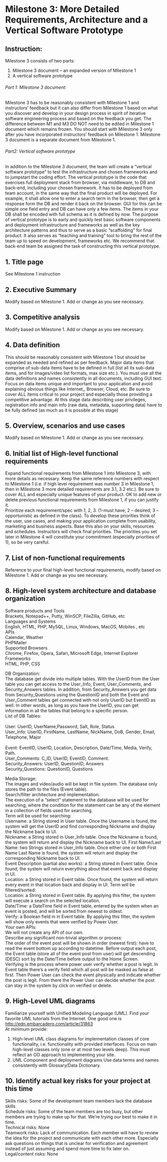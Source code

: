 # Milestone 3: More Detailed Requirements, Architecture and a Vertical Software Prototype

## Instruction:<br>
Milestone 3 consists of two parts:<br>
1)	Milestone 3 document – an expanded version of Milestone 1<br>
2)	A vertical software prototype <br>
###### Part 1: Milestone 3 document:<br>
Milestone 3 has to be reasonably consistent with Milestone 1 and instructors’ feedback but it can also differ from Milestone 1 based on what you discover and develop in your design process in spirit of iterative software engineering process and based on the feedback you get. 
The difference between M1 and M3 DO NOT need to be edited in Milestone 1 document which remains frozen. You should start with Milestone 3 only after you have incorporated instructors’ feedback on Milestone 1. Milestone 3 document is a separate document from Milestone 1.<br>
###### Part2: Vertical software prototype<br>
In addition to the Milestone 3 document, the team will create a “vertical software prototype” to test the infrastructure and chosen frameworks and to jumpstart the coding effort.  The vertical prototype is the code that exercises full deployment stack from browser, via middleware, to DB and back-end, including your chosen framework. It has to be deployed from team account, in the same way that the final product will be deployed. For example, it shall allow one to enter a search term in the browser, then get a response form the DB and render it back on the browser. GUI for this can be simple one field entry and DB can have only a few items. The items in your DB shall be encoded with full schema as it is defined by now. The purpose of vertical prototype is to early and quickly test basic software components and deployment infrastructure and frameworks as well as the key architecture patterns and thus to serve as a basic “scaffolding” for final product. It also serves as “teaching and training” tool to bring the rest of the team up to speed on development, frameworks etc. We recommend that back-end team be assigned the task of constructing this vertical prototype.<br>


## 1.	Title page<br>
See Milestone 1 instruction<br>

## 2.	Executive Summary<br>
Modify based on Milestone 1. Add or change as you see necessary.<br>

## 3.	Competitive analysis<br>
Modify based on Milestone 1. Add or change as you see necessary.<br>

## 4.	Data definition<br>
This should be reasonably consistent with Milestone 1 but should be expanded as needed and refined as per feedback. Major data items that comprise of sub-data items have to be defined in full (list all its sub-data items, and for images/video list formats, max size etc.). You must use all the data definitions and names consistently in all documents, including GUI text. Focus on data items unique and important to your application and avoid explaining obvious things like Internet,, Browser, Cloud, etc. Be sure to cover ALL items critical to your project and especially those providing a competitive advantage. At this stage data describing user privileges, registration info and main info (raw data, metadata, supporting data) have to be fully defined (as much as it is possible at this stage)<br>

## 5.	Overview, scenarios and use cases<br>
Modify based on Milestone 1. Add or change as you see necessary.<br>

## 6.	Initial list of High-level functional requirements<br>
Expand functional requirements from Milestone 1 into Milestone 3, with more details as necessary. Keep the same reference numbers with respect to Milestone 1 (i.e. if high level requirement was number 3 in Milestone 1, then in Milestone 3 more detailed requirements are 3.1, 3.2 etc.).  Be sure to cover ALL and especially unique features of your product. OK to add new or delete previous functional requirements from Milestone 1, if you can justify it. <br>
Prioritize each requirement/spec with 1, 2, 3. (1-must have; 2 – desired; 3 – opportunistic as defined in the class). To develop these priorities think of the user, use cases, and making your application complete from usability, marketing and business aspects. Base this also on your skills, resources and schedules. Instructors will check final priorities. The priorities you set later in Milestone 4 will constitute your commitment (especially priorities of 1), so be very careful. <br>

## 7.	List of non-functional requirements<br>
Reference to your final high-level functional requirements, modify based on Milestone 1. Add or change as you see necessary.<br>

## 8.	High-level system architecture and database organization<br>
Software products and Tools<br>
Brackets, Notepad++, Putty, WinSCP, FileZilla, GitHub, etc<br>
Languages and Systems<br>
English, HTML, PHP, MySQL, Linux, Windows, MacOS, Mobiles , etc<br>
APIs<br>
Calendar, Weather<br>
PHPMailer<br>
Supported Browsers<br>
Chrome, Firefox, Opera, Safari, Microsoft Edge, Internet Explorer<br>
Frameworks<br>
HTML, PHP, CSS<br>

DB Organization:<br>
The database get divide into multiple tables. With the UserID from the User table you can get access to the User_Info, Event, User_Comments, and Security_Answers tables. In addition, from Security_Answers you get data from Security_Questions using the QuestionID and both the Event and User_Comment tables get connected with not only UserID but EventID as well. In other words, as long as you have the UserID, you can get information in all the tables that belong to a specific person. <br>
List of DB Tables:<br><br>
User: UserID, UserName,Password, Salt, Role, Status<br>
User_Info: UserID, FirstName, LastName, NickName, DoB, Gender, Email, Telephone, Major<br><br>
Event: EventID, UserID, Location, Description, Date/Time, Media, Verify, Path. <br>
User_Comments: C_ID, UserID, EventID, Comment.<br>
Security_Answers: UserID, QuestionID, Answers<br>
Security_Questions: QuestionID, Questions<br>

Media Storage:<br>
The images and video/audio will be kept in file system. The database only stores the path to the files (Event table).<br>
Search/filter architecture and implementation:<br>
The execution of a “select” statement to the database will be used for searching, where the condition for the statement can be any of the element in a collection of  fields used for searching.<br>
Term will be used for searching:<br>
Username: a String stored in User table. Once the Username is found, the system will get the UserID and find corresponding Nickname and display the Nickname back to UI.<br>
Nickname: a String stored in User_Info table. Once the Nickname is found, the system will return and display the Nickname back to UI.
First Name/Last Name: two Strings stored in User_Info table. Once either one or both First Name Last Name is found, the system will return and display the corresponding Nickname back to UI.<br>
Event Description (partial also works): a String stored in Event table. Once found, the system will return everything about that event back and display in UI.<br>
Location: a String stored in Event table. Once found, the system will return every event in that location back and display in UI.
Term will be filtered/sorted:<br>
Location: a String stored in Event table. By applying this filter, the system will execute a search on the selected location.<br>
Date/Time: a DateTime field in Event table, entered by the system when an event is posted, and will be sorted from newest to oldest.<br>
Verify: a Boolean field in in Event table. By applying this filter, the system will show only events that were verified by Power User.<br>
Your own APIs:<br>
We will not create any API of our own.<br>
Describe any significant non-trivial algorithm or process:<br>
The order of the event post will be shown in order (newest first):  have to read the event bottom up according to datetime. Before output each post, the Event table (store all of the event post from user) will get descending (DESC) sort by the Date/Time before output to the Home Screen.<br>
Verifying is the process where power user verify whether a post is legit. In Event table there’s a verify field which all post will be masked as false at first. Then Power User can check the event physically and indicate whether the post is legit. From there the Power User can decide whether the post can stay in the system by click on verified or delete. <br>



## 9.	High-Level UML diagrams<br>
Familiarize yourself with Unified Modeling Language (UML). Find your favorite UML tutorials from the Internet. One good one is http://edn.embarcadero.com/article/31863<br>
At minimum provide:<br>
1)	High-level UML class diagrams for implementation classes of core functionality, i.e. functionality with provided interfaces. Focus on main high-level classes only (one or at most two levels deep). This must reflect an OO approach to implementing your site.<br>
2)	UML Component and deployment diagrams
Use data terms and names consistently with Glossary/Data Dictionary.<br>


## 10.	Identify actual key risks for your project at this time<br>
Skills risks: Some of the development team members lack the database skills<br>
Schedule risks: Some of the team members are too busy, but other members are trying to make up for that. We’re trying our best to make it in time.<br>
Technical risks: None<br>
Teamwork risks: Lack of communication. Each member will have to review the idea for the project and communicate with each other more. Especially ask questions on things that is unclear for verification and agreement instead of just assuming and spend more time to fix later on.<br>
Legal/content risks: None<br>






